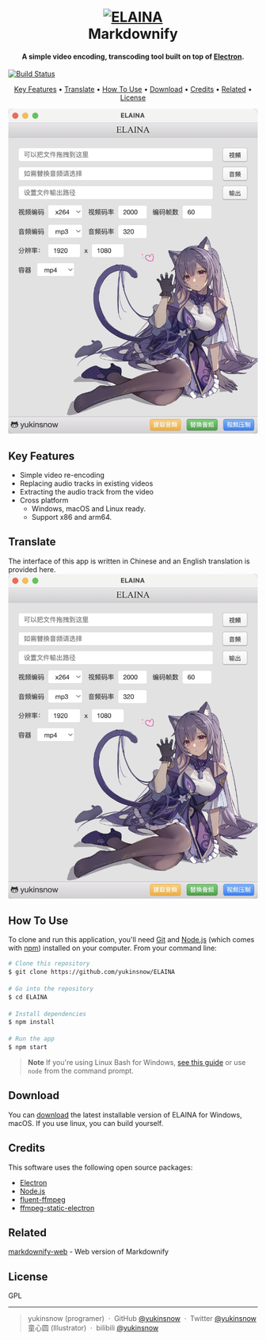 
<h1 align="center">
  <br>
  <a href="https://github.com/yukinsnow/ELAINA"><img src="https://raw.githubusercontent.com/amitmerchant1990/electron-markdownify/master/app/img/markdownify.png" alt="ELAINA" width="200"></a>
  <br>
  Markdownify
  <br>
</h1>

<h4 align="center">A simple video encoding, transcoding tool built on top of <a href="http://electron.atom.io" target="_blank">Electron</a>.</h4>

[![Build Status][travis-image]][travis-url]

<p align="center">
  <a href="#key-features">Key Features</a> •
  <a href="#translate">Translate</a> •
  <a href="#how-to-use">How To Use</a> •
  <a href="#download">Download</a> •
  <a href="#credits">Credits</a> •
  <a href="#related">Related</a> •
  <a href="#license">License</a>
</p>

![screenshot](https://github.com/yukinsnow/ELAINA/blob/main/screenshot.png)

## Key Features

* Simple video re-encoding
* Replacing audio tracks in existing videos
* Extracting the audio track from the video
* Cross platform
  - Windows, macOS and Linux ready.
  - Support x86 and arm64.

## Translate
The interface of this app is written in Chinese and an English translation is provided here.
![screenshot](https://github.com/yukinsnow/ELAINA/blob/main/screenshot.png)

## How To Use

To clone and run this application, you'll need [Git](https://git-scm.com) and [Node.js](https://nodejs.org/en/download/) (which comes with [npm](http://npmjs.com)) installed on your computer. From your command line:

```bash
# Clone this repository
$ git clone https://github.com/yukinsnow/ELAINA

# Go into the repository
$ cd ELAINA

# Install dependencies
$ npm install

# Run the app
$ npm start
```

> **Note**
> If you're using Linux Bash for Windows, [see this guide](https://www.howtogeek.com/261575/how-to-run-graphical-linux-desktop-applications-from-windows-10s-bash-shell/) or use `node` from the command prompt.


## Download

You can [download](https://github.com/amitmerchant1990/electron-markdownify/releases/tag/v1.2.0) the latest installable version of ELAINA for Windows, macOS.
If you use linux, you can build yourself.

## Credits

This software uses the following open source packages:

- [Electron](http://electron.atom.io/)
- [Node.js](https://nodejs.org/)
- [fluent-ffmpeg](https://github.com/fluent-ffmpeg/node-fluent-ffmpeg)
- [ffmpeg-static-electron](https://github.com/pietrop/ffmpeg-static-electron)

## Related

[markdownify-web](https://github.com/amitmerchant1990/markdownify-web) - Web version of Markdownify


## License

GPL

---

> yukinsnow (programer) &nbsp;&middot;&nbsp;
> GitHub [@yukinsnow](https://github.com/yukinsnow) &nbsp;&middot;&nbsp;
> Twitter [@yukinsnow](https://twitter.com/yukinsnow)  
> 童心圆 (Illustrator) &nbsp;&middot;&nbsp;
> bilibili [@yukinsnow](https://github.com/yukinsnow)

<!-- Markdown link & img dfn's -->
[travis-image]: https://img.shields.io/travis/dbader/node-datadog-metrics/master.svg?style=flat-square
[travis-url]: https://travis-ci.org/dbader/node-datadog-metrics